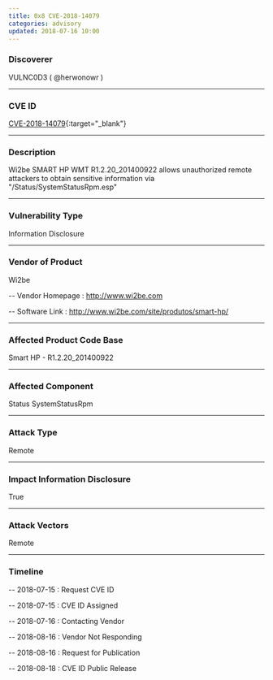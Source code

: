 ```yaml
---
title: 0x8 CVE-2018-14079
categories: advisory
updated: 2018-07-16 10:00
---
```


### Discoverer

VULNC0D3 ( @herwonowr )

---

### CVE ID

[CVE-2018-14079](https://cve.mitre.org/cgi-bin/cvename.cgi?name=CVE-2018-14079){:target="_blank"}

---

### Description

Wi2be SMART HP WMT R1.2.20_201400922 allows unauthorized remote attackers to obtain sensitive information via "/Status/SystemStatusRpm.esp"

---

### Vulnerability Type

Information Disclosure

---

### Vendor of Product

Wi2be

-- Vendor Homepage : http://www.wi2be.com

-- Software Link : http://www.wi2be.com/site/produtos/smart-hp/

---

### Affected Product Code Base

Smart HP - R1.2.20_201400922

---

### Affected Component

Status SystemStatusRpm

---

### Attack Type

Remote

---

### Impact Information Disclosure

True

---

### Attack Vectors

Remote

---

### Timeline

-- 2018-07-15 : Request CVE ID

-- 2018-07-15 : CVE ID Assigned

-- 2018-07-16 : Contacting Vendor

-- 2018-08-16 : Vendor Not Responding

-- 2018-08-16 : Request for Publication

-- 2018-08-18 : CVE ID Public Release
